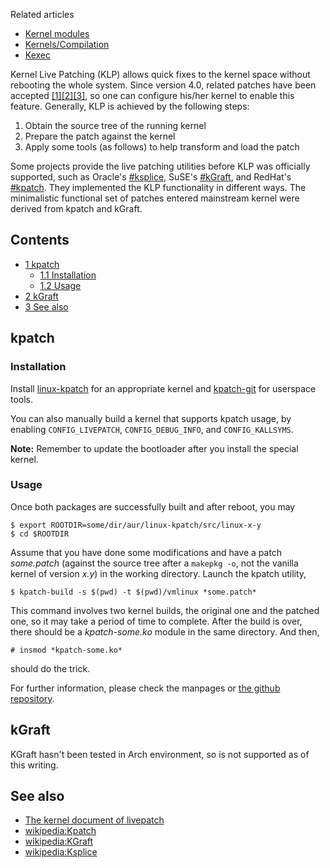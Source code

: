 Related articles

*   [Kernel modules](/index.php/Kernel_modules "Kernel modules")
*   [Kernels/Compilation](/index.php/Kernels/Compilation "Kernels/Compilation")
*   [Kexec](/index.php/Kexec "Kexec")

Kernel Live Patching (KLP) allows quick fixes to the kernel space without rebooting the whole system. Since version 4.0, related patches have been accepted [[1]](https://lwn.net/Articles/619390/)[[2]](https://lwn.net/Articles/622936/)[[3]](https://lwn.net/Articles/634649/), so one can configure his/her kernel to enable this feature. Generally, KLP is achieved by the following steps:

1.  Obtain the source tree of the running kernel
2.  Prepare the patch against the kernel
3.  Apply some tools (as follows) to help transform and load the patch

Some projects provide the live patching utilities before KLP was officially supported, such as Oracle's [#ksplice](#ksplice), SuSE's [#kGraft](#kGraft), and RedHat's [#kpatch](#kpatch). They implemented the KLP functionality in different ways. The minimalistic functional set of patches entered mainstream kernel were derived from kpatch and kGraft.

## Contents

*   [1 kpatch](#kpatch)
    *   [1.1 Installation](#Installation)
    *   [1.2 Usage](#Usage)
*   [2 kGraft](#kGraft)
*   [3 See also](#See_also)

## kpatch

### Installation

Install [linux-kpatch](https://aur.archlinux.org/packages/linux-kpatch/) for an appropriate kernel and [kpatch-git](https://aur.archlinux.org/packages/kpatch-git/) for userspace tools.

You can also manually build a kernel that supports kpatch usage, by enabling `CONFIG_LIVEPATCH`, `CONFIG_DEBUG_INFO`, and `CONFIG_KALLSYMS`.

**Note:** Remember to update the bootloader after you install the special kernel.

### Usage

Once both packages are successfully built and after reboot, you may

```
$ export ROOTDIR=some/dir/aur/linux-kpatch/src/linux-x-y
$ cd $ROOTDIR

```

Assume that you have done some modifications and have a patch *some.patch* (against the source tree after a `makepkg -o`, not the vanilla kernel of version *x.y*) in the working directory. Launch the kpatch utility,

```
$ kpatch-build -s $(pwd) -t $(pwd)/vmlinux *some.patch*

```

This command involves two kernel builds, the original one and the patched one, so it may take a period of time to complete. After the build is over, there should be a *kpatch-some.ko* module in the same directory. And then,

```
# insmod *kpatch-some.ko*

```

should do the trick.

For further information, please check the manpages or [the github repository](https://github.com/dynup/kpatch).

## kGraft

KGraft hasn't been tested in Arch environment, so is not supported as of this writing.

## See also

*   [The kernel document of livepatch](https://www.kernel.org/doc/Documentation/livepatch/livepatch.txt)
*   [wikipedia:Kpatch](https://en.wikipedia.org/wiki/Kpatch "wikipedia:Kpatch")
*   [wikipedia:KGraft](https://en.wikipedia.org/wiki/KGraft "wikipedia:KGraft")
*   [wikipedia:Ksplice](https://en.wikipedia.org/wiki/Ksplice "wikipedia:Ksplice")
